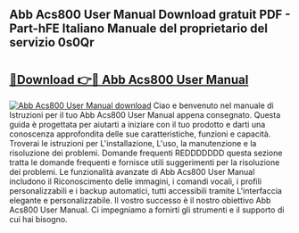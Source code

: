 ## Abb Acs800 User Manual Download gratuit PDF - Part-hFE Italiano Manuale del proprietario del servizio 0s0Qr

# <h2><a href="http://dfecf2.blite.top/?on=Abb+Acs800+User+Manual">🔗Download 👉🔴 Abb Acs800 User Manual</a></h2>

[![Abb Acs800 User Manual download](https://i.imgur.com/lujVjoI.png)](http://dfecf2.blite.top/?on=Abb+Acs800+User+Manual)
Ciao e benvenuto nel manuale di Istruzioni per il tuo Abb Acs800 User Manual appena consegnato. Questa guida è progettata per aiutarti a iniziare con il tuo prodotto e darti una conoscenza approfondita delle sue caratteristiche, funzioni e capacità. Troverai le istruzioni per L'installazione, L'uso, la manutenzione e la risoluzione dei problemi. Domande frequenti REDDDDDDD questa sezione tratta le domande frequenti e fornisce utili suggerimenti per la risoluzione dei problemi. Le funzionalità avanzate di Abb Acs800 User Manual includono il Riconoscimento delle immagini, i comandi vocali, i profili personalizzabili e i backup automatici, tutti accessibili tramite L'interfaccia elegante e personalizzabile. Il vostro successo è il nostro obiettivo Abb Acs800 User Manual. Ci impegniamo a fornirti gli strumenti e il supporto di cui hai bisogno.
